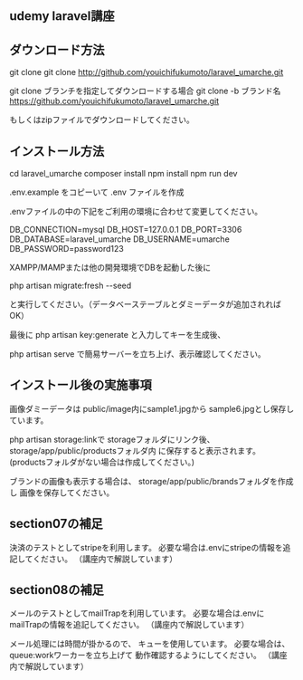 ## udemy laravel講座

## ダウンロード方法

git clone
git clone http://github.com/youichifukumoto/laravel_umarche.git

git clone ブランチを指定してダウンロードする場合
git clone -b ブランド名 https://github.com/youichifukumoto/laravel_umarche.git

もしくはzipファイルでダウンロードしてください。


## インストール方法

cd laravel_umarche
composer install
npm install
npm run dev

.env.example をコピーいて .env ファイルを作成

.envファイルの中の下記をご利用の環境に合わせて変更してください。

DB_CONNECTION=mysql
DB_HOST=127.0.0.1
DB_PORT=3306
DB_DATABASE=laravel_umarche
DB_USERNAME=umarche
DB_PASSWORD=password123

XAMPP/MAMPまたは他の開発環境でDBを起動した後に

php artisan migrate:fresh --seed

と実行してください。（データベーステーブルとダミーデータが追加されればOK）

最後に
php artisan key:generate
と入力してキーを生成後、

php artisan serve
で簡易サーバーを立ち上げ、表示確認してください。

## インストール後の実施事項

画像ダミーデータは
public/image内にsample1.jpgから
sample6.jpgとし保存しています。

php artisan storage:linkで
storageフォルダにリンク後、
storage/app/public/productsフォルダ内
に保存すると表示されます。
(productsフォルダがない場合は作成してください。)


ブランドの画像も表示する場合は、
storage/app/public/brandsフォルダを作成し
画像を保存してください。

## section07の補足
決済のテストとしてstripeを利用します。
必要な場合は.envにstripeの情報を追記してください。
（講座内で解説しています）

## section08の補足
メールのテストとしてmailTrapを利用しています。
必要な場合は.envにmailTrapの情報を追記してください。
（講座内で解説しています）

メール処理には時間が掛かるので、
キューを使用しています。
必要な場合は、queue:workワーカーを立ち上げて
動作確認するようにしてください。
（講座内で解説しています）
